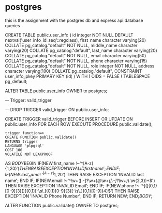 # postgres
this is the assignment with the postgres db and express api
database queries

CREATE TABLE public.user_info
(
    id integer NOT NULL DEFAULT nextval('user_info_id_seq'::regclass),
    first_name character varying(20) COLLATE pg_catalog."default" NOT NULL,
    middle_name character varying(20) COLLATE pg_catalog."default",
    last_name character varying(20) COLLATE pg_catalog."default" NOT NULL,
    email character varying(50) COLLATE pg_catalog."default" NOT NULL,
    phone character varying(15) COLLATE pg_catalog."default" NOT NULL,
    role integer NOT NULL,
    address character varying(100) COLLATE pg_catalog."default",
    CONSTRAINT user_info_pkey PRIMARY KEY (id)
)
WITH (
    OIDS = FALSE
)
TABLESPACE pg_default;

ALTER TABLE public.user_info
    OWNER to postgres;

-- Trigger: valid_trigger

-- DROP TRIGGER valid_trigger ON public.user_info;

CREATE TRIGGER valid_trigger
    BEFORE INSERT OR UPDATE 
    ON public.user_info
    FOR EACH ROW
    EXECUTE PROCEDURE public.validate();
    
    
    
    
    
    
    trigger function=>
    CREATE FUNCTION public.validate()
    RETURNS trigger
    LANGUAGE 'plpgsql'
    COST 100
    VOLATILE NOT LEAKPROOF
AS $BODY$BEGIN
IF(NEW.first_name !~'^[A-z]{1,20}$')
THEN RAISE EXCEPTION 'INVALID first name';
END IF;
IF(NEW.last_name !~ '^[A-z]{1,20}$')
THEN RAISE EXCEPTION 'INVALID last name';
END IF;
IF(NEW.email !~'^\w+([\.-]?\w+)*@\w+([\.-]?\w+)*(\.\w{2,3})+$')
THEN RAISE EXCEPTION 'INVALID Email';
END IF;
IF(NEW.phone !~ '^[(]{0,1}[0-9]{3}[)]{0,1}[-\s\.]{0,1}[0-9]{3}[-\s\.]{0,1}[0-9]{4}$')
THEN RAISE EXCEPTION 'INVALID Phone Number';
END IF;
RETURN NEW;
END;$BODY$;

ALTER FUNCTION public.validate()
    OWNER TO postgres;
